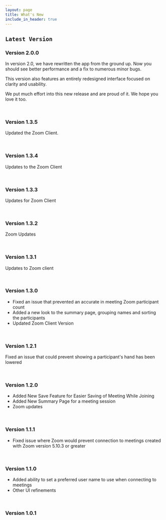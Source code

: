 ```yaml
---
layout: page
title: What's New
include_in_header: true
---
```


## `Latest Version`

### **Version 2.0.0**
In version 2.0, we have rewritten the app from the ground up. Now you should see better performance and a fix to numerous minor bugs.

This version also features an entirely redesigned interface focused on clarity and usability.

We put much effort into this new release and are proud of it. We hope you love it too.

<br>

### **Version 1.3.5**
Updated the Zoom Client.

<br>

### **Version 1.3.4**
Updates to the Zoom Client

<br>

### **Version 1.3.3**
Updates for Zoom Client

<br>

### **Version 1.3.2**
Zoom Updates

<br>

### **Version 1.3.1**
Updates to Zoom client

<br>

### **Version 1.3.0**
* Fixed an issue that prevented an accurate in meeting Zoom participant count
* Added a new look to the summary page, grouping names and sorting the participants
* Updated Zoom Client Version

<br>

### **Version 1.2.1**
Fixed an issue that could prevent showing a participant's hand has been lowered

<br>

### **Version 1.2.0**
* Added New Save Feature for Easier Saving of Meeting While Joining
* Added New Summary Page for a meeting session
* Zoom updates

<br>

### **Version 1.1.1**
* Fixed issue where Zoom would prevent connection to meetings created with Zoom version 5.10.3 or greater

<br>

### **Version 1.1.0**
* Added ability to set a preferred user name to use when connecting to meetings
* Other UI refinements

<br>

### **Version 1.0.1**

<br>
